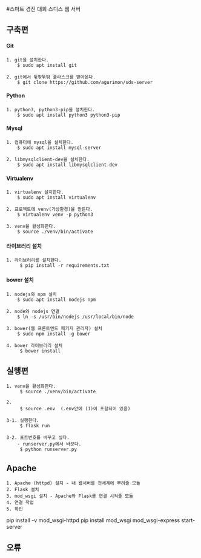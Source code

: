 #스마트 경진 대회 스디스 웹 서버

## 구축편

#### Git
```buildoutcfg
1. git을 설치한다.
    $ sudo apt install git
    
2. git에서 뚞딲뚞딲 플라스크를 받아온다.
    $ git clone https://github.com/agurimon/sds-server
```

#### Python
```buildoutcfg
1. python3, python3-pip을 설치한다.
    $ sudo apt install python3 python3-pip
```

#### Mysql
```buildoutcfg
1. 컴퓨터에 mysql을 설치한다.
    $ sudo apt install mysql-server

2. libmysqlclient-dev을 설치한다.
    $ sudo apt install libmysqlclient-dev
```

#### Virtualenv
```buildoutcfg
1. virtualenv 설치한다.
    $ sudo apt install virtualenv

2. 프로젝트에 venv(가상환경)을 만든다.
    $ virtualenv venv -p python3

3. venv을 활성화한다.
    $ source ./venv/bin/activate
```

#### 라이브러리 설치
```buildoutcfg
1. 라이브러리를 설치한다.
     $ pip install -r requirements.txt
```

#### bower 설치
```buildoutcfg
1. nodejs와 npm 설치
    $ sudo apt install nodejs npm

2. node와 nodejs 연결
    $ ln -s /usr/bin/nodejs /usr/local/bin/node
    
3. bower(웹 프론트엔드 패키지 관리자) 설치
    $ sudo npm install -g bower

4. bower 라이브러리 설치
     $ bower install
```

##
## 실행편
```buildoutcfg
1. venv을 활성화한다.
     $ source ./venv/bin/activate

2.
     $ source .env  (.env안에 (1)이 포함되어 있음)

3-1. 실행한다.
     $ flask run

3-2. 포트번호를 바꾸고 싶다.
    - runserver.py에서 바꾼다.
     $ python runserver.py
```

## Apache
```buildoutcfg
1. Apache (httpd) 설치 - 내 웹서버를 전세계에 뿌려줄 모듈
2. Flask 설치
3. mod_wsgi 설치 - Apache와 Flask를 연결 시켜줄 모듈
4. 연결 작업
5. 확인
```
pip install -v mod_wsgi-httpd
pip install mod_wsgi
mod_wsgi-express start-server
## 오류
```buildoutcfg

```
